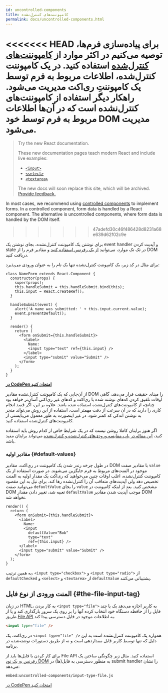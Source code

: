 ```yaml
---
id: uncontrolled-components
title: کامپوننت‌های کنترل‌نشده
permalink: docs/uncontrolled-components.html
---
```


<<<<<<< HEAD
برای پیاده‌سازی فرم‌ها، توصیه می‌کنیم در اکثر موارد از [کامپوننت‌های کنترل‌شده](/docs/forms.html#controlled-components) استفاده کنید. در یک کامپوننت کنترل‌شده، اطلاعات مربوط به فرم توسط یک کامپوننتِ ری‌اکت مدیریت می‌شود. را‌هکار دیگر استفاده از کامپوننت‌های کنترل‌نشده است که در آن‌ها اطلاعات مربوط به فرم توسط خود DOM مدیریت می‌شود.
=======
> Try the new React documentation.
> 
> These new documentation pages teach modern React and include live examples:
>
> - [`<input>`](https://beta.reactjs.org/reference/react-dom/components/input)
> - [`<select>`](https://beta.reactjs.org/reference/react-dom/components/select)
> - [`<textarea>`](https://beta.reactjs.org/reference/react-dom/components/textarea)
>
> The new docs will soon replace this site, which will be archived. [Provide feedback.](https://github.com/reactjs/reactjs.org/issues/3308)

In most cases, we recommend using [controlled components](/docs/forms.html#controlled-components) to implement forms. In a controlled component, form data is handled by a React component. The alternative is uncontrolled components, where form data is handled by the DOM itself.
>>>>>>> 47adefd30c46f486428d8231a68e639d62f02c9e

برای نوشتن یک کامپوننت کنترل‌نشده، بجای نوشتن یک event handler و آپدیت کردن state در تک تک موارد، می‌توانید [از یک رفرنس استفاده کنید](/docs/refs-and-the-dom.html) و مقادیر فرم را از DOM دریافت کنید.  

 برای مثال در کد زیر، یک کامپوننت کنترل‌نشده تنها یک نام را به عنوان ورودی می‌پذیرد: 

```javascript{5,9,18}
class NameForm extends React.Component {
  constructor(props) {
    super(props);
    this.handleSubmit = this.handleSubmit.bind(this);
    this.input = React.createRef();
  }

  handleSubmit(event) {
    alert('A name was submitted: ' + this.input.current.value);
    event.preventDefault();
  }

  render() {
    return (
      <form onSubmit={this.handleSubmit}>
        <label>
          Name:
          <input type="text" ref={this.input} />
        </label>
        <input type="submit" value="Submit" />
      </form>
    );
  }
}
```

[**در CodePen امتحان کنید**](https://codepen.io/gaearon/pen/WooRWa?editors=0010)

از آن‌جایی که یک کامپوننت کنترل‌نشده مقادیر DOM را مبنای حقیقت قرار می‌دهد، گاهی اوقات تلفیق کردن کدهای نوشته شده با ری‌اکت و کدهای غیر ری‌اکتی آسان‌تر خواهد بود چنانچه از کامپوننت‌های کنترل‌نشده استفاده شده باشد. علاوه بر این، اگر قصد انجام کاری را دارید که در آن سرعت از دقت مهمتر است، استفاده از این روش می‌تواند منجر به نوشتن اندکی کد کمتر شود. در غیر اینصورت به طور معمول می‌بایستی از کامپوننت‌های کنترل‌شده استفاده کنید.

اگر هنوز برایتان کاملا روشن نیست که در یک شرایط خاص از کدام روش باید استفاده کنید، [این مقاله در باب مقایسه ورودی‌های کنترل‌شده و کنترل‌نشده](https://goshakkk.name/controlled-vs-uncontrolled-inputs-react/) می‌تواند برایتان مفید باشد.

### مقادیر اولیه {#default-values}

در طول چرخه رندر شدن یک کامپوننت در ری‌اکت، مقادیر DOM با مقادیر صفت `value` موجود در المنت‌های مربوط به فرم جایگزین می‌شوند. در صورت استفاده از یک کامپوننت کنترل‌نشده،‌ اغلب اوقات چنین می‌خواهید که ری‌اکت یک مقدار اولیه به المنت تخصیص دهد ولی آپدیت‌های متعاقب آن را کنترل‌نشده رها کند. برای نیل به این مقصود می‌توانید صفت `defaultValue` را بجای `value` مشخص کنید. بعد از اینکه کامپوننت در DOM تعبیه شد،‌ تغییر دادن مقدار `defaultValue` موجب آپدیت شدن مقادیر DOM نخواهد شد.

```javascript{7}
render() {
  return (
    <form onSubmit={this.handleSubmit}>
      <label>
        Name:
        <input
          defaultValue="Bob"
          type="text"
          ref={this.input} />
      </label>
      <input type="submit" value="Submit" />
    </form>
  );
}
```

به همین ترتیب، `<input type="checkbox">` و `<input type="radio">` از `defaultChecked` و `<select>` و `<textarea>` از `defaultValue` پشتیبانی می‌کنند.

## المنت ورودی از نوع فایل {#the-file-input-tag}

در زبان HTML، به کار بردن `<input type="file">` به کاربر اجازه می‌دهد یک یا چند فایل را از حافظه دستگاه خود انتخاب کرده آنها را بر روی یک سرور بارگذاری کند و یا از طریق [File API](https://developer.mozilla.org/en-US/docs/Web/API/File/Using_files_from_web_applications) به اطلاعات موجود در فایل دسترسی پیدا کند. 

```html
<input type="file" />
```

در ری‌اکت، یک `<input type="file" />` همواره یک کامپوننت کنترل‌نشده است به این دلیل که تنها توسط کاربر قابل مقداردهی است و نه از طریق دستورات نوشته‌شده در برنامه.

برای کار کردن با فایل‌ها باید از File API استفاده کنید. مثال زیر چگونگی ساختن یک [رفرنس به یک نودِ DOM](/docs/refs-and-the-dom.html) به منظور دسترسی به فایل(ها) در submit handler را نشان می‌دهد: 

`embed:uncontrolled-components/input-type-file.js`

[در CodePen امتحان کنید](codepen://uncontrolled-components/input-type-file)
